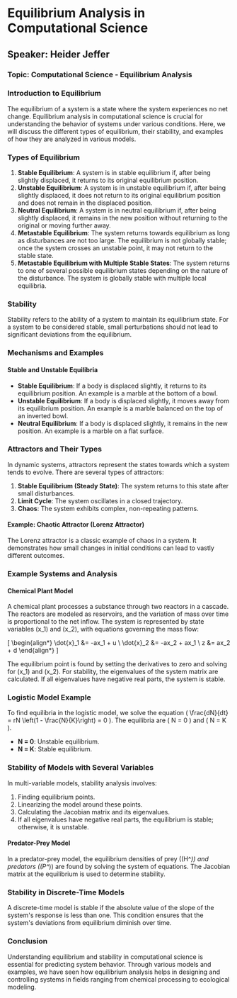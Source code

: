 # Equilibrium Analysis in Computational Science

## Speaker: Heider Jeffer
### Topic: Computational Science - Equilibrium Analysis

### Introduction to Equilibrium
The equilibrium of a system is a state where the system experiences no net change. Equilibrium analysis in computational science is crucial for understanding the behavior of systems under various conditions. Here, we will discuss the different types of equilibrium, their stability, and examples of how they are analyzed in various models.

### Types of Equilibrium
1. **Stable Equilibrium**: A system is in stable equilibrium if, after being slightly displaced, it returns to its original equilibrium position.
2. **Unstable Equilibrium**: A system is in unstable equilibrium if, after being slightly displaced, it does not return to its original equilibrium position and does not remain in the displaced position.
3. **Neutral Equilibrium**: A system is in neutral equilibrium if, after being slightly displaced, it remains in the new position without returning to the original or moving further away.
4. **Metastable Equilibrium**: The system returns towards equilibrium as long as disturbances are not too large. The equilibrium is not globally stable; once the system crosses an unstable point, it may not return to the stable state.
5. **Metastable Equilibrium with Multiple Stable States**: The system returns to one of several possible equilibrium states depending on the nature of the disturbance. The system is globally stable with multiple local equilibria.

### Stability
Stability refers to the ability of a system to maintain its equilibrium state. For a system to be considered stable, small perturbations should not lead to significant deviations from the equilibrium.

### Mechanisms and Examples
#### Stable and Unstable Equilibria
- **Stable Equilibrium**: If a body is displaced slightly, it returns to its equilibrium position. An example is a marble at the bottom of a bowl.
- **Unstable Equilibrium**: If a body is displaced slightly, it moves away from its equilibrium position. An example is a marble balanced on the top of an inverted bowl.
- **Neutral Equilibrium**: If a body is displaced slightly, it remains in the new position. An example is a marble on a flat surface.

### Attractors and Their Types
In dynamic systems, attractors represent the states towards which a system tends to evolve. There are several types of attractors:
1. **Stable Equilibrium (Steady State)**: The system returns to this state after small disturbances.
2. **Limit Cycle**: The system oscillates in a closed trajectory.
3. **Chaos**: The system exhibits complex, non-repeating patterns.

#### Example: Chaotic Attractor (Lorenz Attractor)
The Lorenz attractor is a classic example of chaos in a system. It demonstrates how small changes in initial conditions can lead to vastly different outcomes.

### Example Systems and Analysis
#### Chemical Plant Model
A chemical plant processes a substance through two reactors in a cascade. The reactors are modeled as reservoirs, and the variation of mass over time is proportional to the net inflow. The system is represented by state variables \(x_1\) and \(x_2\), with equations governing the mass flow:

\[
\begin{align*}
\dot{x}_1 &= -ax_1 + u \\
\dot{x}_2 &= -ax_2 + ax_1 \\
z &= ax_2 + d
\end{align*}
\]

The equilibrium point is found by setting the derivatives to zero and solving for \(x_1\) and \(x_2\). For stability, the eigenvalues of the system matrix are calculated. If all eigenvalues have negative real parts, the system is stable.

### Logistic Model Example
To find equilibria in the logistic model, we solve the equation \( \frac{dN}{dt} = rN \left(1 - \frac{N}{K}\right) = 0 \). The equilibria are \( N = 0 \) and \( N = K \).

- **N = 0**: Unstable equilibrium.
- **N = K**: Stable equilibrium.

### Stability of Models with Several Variables
In multi-variable models, stability analysis involves:
1. Finding equilibrium points.
2. Linearizing the model around these points.
3. Calculating the Jacobian matrix and its eigenvalues.
4. If all eigenvalues have negative real parts, the equilibrium is stable; otherwise, it is unstable.

#### Predator-Prey Model
In a predator-prey model, the equilibrium densities of prey (\(H^*\)) and predators (\(P^*\)) are found by solving the system of equations. The Jacobian matrix at the equilibrium is used to determine stability.

### Stability in Discrete-Time Models
A discrete-time model is stable if the absolute value of the slope of the system's response is less than one. This condition ensures that the system's deviations from equilibrium diminish over time.

### Conclusion
Understanding equilibrium and stability in computational science is essential for predicting system behavior. Through various models and examples, we have seen how equilibrium analysis helps in designing and controlling systems in fields ranging from chemical processing to ecological modeling.
